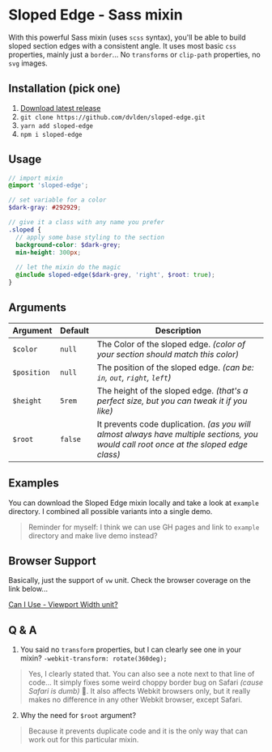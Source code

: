 # Sloped Edge - Sass mixin

With this powerful Sass mixin (uses `scss` syntax), you'll be able to build sloped section edges with a consistent angle.
It uses most basic `css` properties, mainly just a `border`... No `transforms` or `clip-path` properties, no `svg` images.


## Installation (pick one)

1. [Download latest release](https://github.com/dvlden/sloped-edge/releases)
2. `git clone https://github.com/dvlden/sloped-edge.git`
3. `yarn add sloped-edge`
4. `npm i sloped-edge`


## Usage

```scss
// import mixin
@import 'sloped-edge';

// set variable for a color
$dark-gray: #292929;

// give it a class with any name you prefer
.sloped {
  // apply some base styling to the section
  background-color: $dark-grey;
  min-height: 300px;
  
  // let the mixin do the magic
  @include sloped-edge($dark-grey, 'right', $root: true);
}
```

## Arguments

| Argument    | Default | Description |
| ----------- | ------- | ----------- |
| `$color`    | `null`  | The Color of the sloped edge. _(color of your section should match this color)_ |
| `$position` | `null`  | The position of the sloped edge. _(can be: `in`, `out`, `right`, `left`)_ |
| `$height`   | `5rem`  | The height of the sloped edge. _(that's a perfect size, but you can tweak it if you like)_ |
| `$root`     | `false` | It prevents code duplication. _(as you will almost always have multiple sections, you would call root once at the sloped edge class)_ |


## Examples

You can download the Sloped Edge mixin locally and take a look at `example` directory. I combined all possible variants into a single demo.

> Reminder for myself: I think we can use GH pages and link to `example` directory and make live demo instead?


## Browser Support

Basically, just the support of `vw` unit. Check the browser coverage on the link below...

[Can I Use - Viewport Width unit?](https://caniuse.com/#search=vw)


## Q & A

1. You said no `transform` properties, but I can clearly see one in your mixin? `-webkit-transform: rotate(360deg);`

> Yes, I clearly stated that. You can also see a note next to that line of code... It simply fixes some weird choppy border bug on Safari _(cause Safari is dumb)_ :punch:. It also affects Webkit browsers only, but it really makes no difference in any other Webkit browser, except Safari.

2. Why the need for `$root` argument? 

> Because it prevents duplicate code and it is the only way that can work out for this particular mixin.
